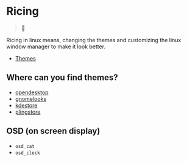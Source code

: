 # Ricing

> 🍚

Ricing in linux means, changing the themes and customizing
the linux window manager to make it look better.

- [Themes](./themes.md)

## Where can you find themes?

- [opendesktop](https://www.opendesktop.org)
- [gnomelooks](https://www.gnome-look.org)
- [kdestore](https://store.kde.org)
- [plingstore](https://www.pling.com)

## OSD (on screen display)

- `osd_cat`
- `osd_clock`
